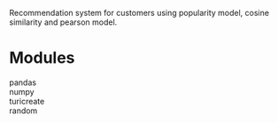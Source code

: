 Recommendation system for customers using popularity model, cosine similarity and pearson model.

# Modules<br>

pandas<br>
numpy<br>
turicreate<br>
random<br>
